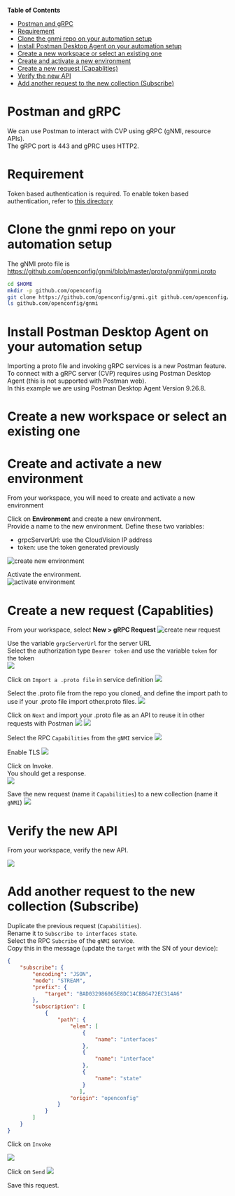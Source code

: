 **Table of Contents**

- [Postman and gRPC](#postman-and-grpc)
- [Requirement](#requirement)
- [Clone the gnmi repo on your automation setup](#clone-the-gnmi-repo-on-your-automation-setup)
- [Install Postman Desktop Agent on your automation setup](#install-postman-desktop-agent-on-your-automation-setup)
- [Create a new workspace or select an existing one](#create-a-new-workspace-or-select-an-existing-one)
- [Create and activate a new environment](#create-and-activate-a-new-environment)
- [Create a new request (Capablities)](#create-a-new-request-capablities)
- [Verify the new API](#verify-the-new-api)
- [Add another request to the new collection (Subscribe)](#add-another-request-to-the-new-collection-subscribe)

# Postman and gRPC

We can use Postman to interact with CVP using gRPC (gNMI, resource APIs).  
The gRPC port is 443 and gPRC uses HTTP2.  

# Requirement

Token based authentication is required. To enable token based authentication, refer to [this directory](../Token%20based%20authentication)

# Clone the gnmi repo on your automation setup

The gNMI proto file is https://github.com/openconfig/gnmi/blob/master/proto/gnmi/gnmi.proto

```bash
cd $HOME  
mkdir -p github.com/openconfig
git clone https://github.com/openconfig/gnmi.git github.com/openconfig/gnmi  
ls github.com/openconfig/gnmi
```

# Install Postman Desktop Agent on your automation setup

Importing a proto file and invoking gRPC services is a new Postman feature.  
To connect with a gRPC server (CVP) requires using Postman Desktop Agent (this is not supported with Postman web).  
In this example we are using Postman Desktop Agent Version 9.26.8.

# Create a new workspace or select an existing one

# Create and activate a new environment

From your workspace, you will need to create and activate a new environment  

Click on **Environment** and create a new environment.  
Provide a name to the new environment.
Define these two variables:

- grpcServerUrl: use the CloudVision IP address
- token: use the token generated previously

![create new environment](../Images/postman-gnmi-new-env.png)

Activate the environment.  
![activate environment](../Images/postman-gnmi-activate-env.png)

# Create a new request (Capablities)

From your workspace, select **New > gRPC Request**
![create new request](../Images/postman-gnmi-new-collection.png)

Use the variable `grpcServerUrl` for the server URL  
Select the authorization type `Bearer token`  and use the variable `token` for the token  
![](../Images/gnmi-postman-new.png)

Click on `Import a .proto file` in service definition
![](../Images/gnmi-postman-service-definition-1.png)

Select the .proto file from the repo you cloned, and define the import path to use if your .proto file import other.proto files.
![](../Images/gnmi-postman-service-definition-3.png)

Click on `Next` and import your .proto file as an API to reuse it in other requests with Postman
![](../Images/gnmi-postman-service-definition-4.png)
![](../Images/gnmi-postman-service-definition-5.png)

Select the RPC `Capabilities` from the `gNMI` service
![](../Images/gnmi-postman-service-definition-6.png)

Enable TLS
![](../Images/gnmi-postman-enable-tls-1.png)

Click on Invoke.  
You should get a response.  
![](../Images/gnmi-postman-capabilities.png)

Save the new request (name it `Capabilities`) to a new collection (name it `gNMI`)
![](../Images/save.png)

# Verify the new API

From your workspace, verify the new API.

![](../Images/gnmi-postman-api-definition-1.png)

# Add another request to the new collection (Subscribe)

Duplicate the previous request (`Capabilities`).  
Rename it to `Subscribe to interfaces state`.  
Select the RPC `Subcribe` of the `gNMI` service.  
Copy this in the message (update the `target` with the SN of your device):

```json
{
    "subscribe": {
        "encoding": "JSON",
        "mode": "STREAM",
        "prefix": {
            "target": "BAD032986065E8DC14CBB6472EC314A6"
        },
        "subscription": [
            {
                "path": {
                    "elem": [
                        {
                            "name": "interfaces"
                        },
                        {
                            "name": "interface"
                        },
                        {
                            "name": "state"
                        }
                       ],
                    "origin": "openconfig"
                }
            }
        ]
    }
}
```

Click on `Invoke`

![](../Images/subscribe.png)

Click on `Send`
![](../Images/invoke-send.png)

Save this request.  